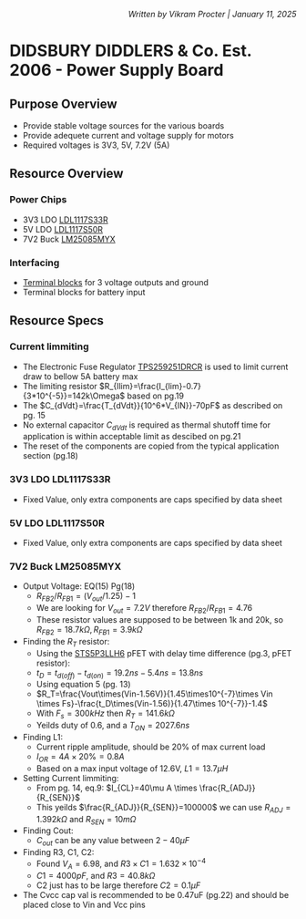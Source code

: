 *<div align="right"> Written by Vikram Procter | January 11, 2025 </div>*

# DIDSBURY DIDDLERS & Co. Est. 2006 - Power Supply Board

## Purpose Overview
- Provide stable voltage sources for the various boards
- Provide adequete current and voltage supply for motors
- Required voltages is 3V3, 5V, 7.2V (5A)

## Resource Overview
### Power Chips
- 3V3 LDO <a href="https://www.digikey.ca/en/products/detail/stmicroelectronics/LDL1117S33R/7102071">LDL1117S33R</a>
- 5V LDO <a href="https://www.digikey.ca/en/products/detail/stmicroelectronics/LDL1117S50R/7102072">LDL1117S50R</a>
- 7V2 Buck <a href="https://www.digikey.ca/en/products/detail/texas-instruments/LM25085MYX-NOPB/2020207">LM25085MYX</a>

### Interfacing
- <a href="https://www.digikey.ca/en/products/detail/phoenix-contact/1984617/950849">Terminal blocks</a> for 3 voltage outputs and ground
- Terminal blocks for battery input

## Resource Specs
### Current limmiting
-   The Electronic Fuse Regulator [TPS259251DRCR](https://www.digikey.ca/en/products/detail/texas-instruments/TPS259251DRCR/5481850) is used to limit current draw to bellow 5A battery max
-   The limiting resistor $R_{Ilim}=\frac{I_{lim}-0.7}{3*10^{-5}}=142k\Omega$ based on pg.19
-   The $C_{dVdt}=\frac{T_{dVdt}}{10^6*V_{IN}}-70pF$ as described on pg. 15
-   No external capacitor $C_{dVdt}$ is required as thermal shutoff time for application is within acceptable limit as descibed on pg.21
-   The reset of the components are copied from the typical application section (pg.18)

### 3V3 LDO LDL1117S33R
-   Fixed Value, only extra components are caps specified by data sheet
### 5V LDO LDL1117S50R
-   Fixed Value, only extra components are caps specified by data sheet
### 7V2 Buck LM25085MYX
-   Output Voltage: EQ(15) Pg(18)
    - $R_{FB2}/R_{FB1}=(V_{out}/1.25)-1$
    - We are looking for $V_{out}=7.2V$ therefore $R_{FB2}/R_{FB1}=4.76$
    - These resistor values are supposed to be between 1k and 20k, so $R_{FB2}=18.7k\Omega, R_{FB1}=3.9k\Omega$
-   Finding the $R_T$ resistor:
    - Using the [STS5P3LLH6](https://www.digikey.ca/en/products/detail/stmicroelectronics/STS5P3LLH6/5244768) pFET with delay time difference (pg.3, pFET resistor):
    - $t_D=t_{d(off)}-t_{d(on)}=19.2ns-5.4ns=13.8ns$ 
    - Using equation 5 (pg. 13)
    - $R_T=\frac{Vout\times(Vin-1.56V)}{1.45\times10^{-7}\times Vin \times Fs}-\frac{t_D\times(Vin-1.56)}{1.47\times 10^{-7}}-1.4$
    - With $F_s=300kHz$ then $R_T=141.6k\Omega$
    - Yeilds duty of 0.6, and a $T_{ON}=2027.6ns$
-   Finding L1:
    - Current ripple amplitude, should be 20% of max current load
    - $I_{OR}=4A\times 20\% = 0.8A$
    - Based on a max input voltage of 12.6V, $L1=13.7\mu H$
-   Setting Current limmiting:
    - From pg. 14, eq.9: $I_{CL}=40\mu A \times \frac{R_{ADJ}}{R_{SEN}}$
    - This yeilds $\frac{R_{ADJ}}{R_{SEN}}=100000$ we can use $R_{ADJ}=1.392k\Omega$ and $R_{SEN}=10m\Omega$
-   Finding Cout:
    - $C_{out}$ can be any value between $2-40\mu F$
-   Finding R3, C1, C2:
    - Found $V_A=6.98$, and $R3\times C1=1.632\times 10^{-4}$
    - $C1 = 4000pF$, and $R3 = 40.8k\Omega$
    - C2 just has to be large therefore $C2=0.1\mu F$
-   The Cvcc cap val is recommended to be 0.47uF (pg.22) and should be placed close to Vin and Vcc pins

